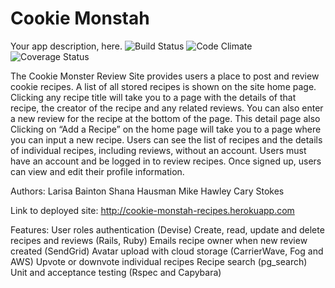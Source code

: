 # Cookie Monstah
Your app description, here.
![Build Status](https://codeship.com/projects/c2fbc380-6ba7-0134-0bb3-2e8398cca30e/status?branch=master)
![Code Climate](https://codeclimate.com/repos/57f27cfdf66260006100219c/badges/7a2d5f6f7ab6ca5a77a6/gpa.svg)
![Coverage Status](https://coveralls.io/repos/carystokes/cookie_monstah/badge.png)

The Cookie Monster Review Site  provides users a place to post and review cookie recipes. A list of all stored recipes is shown on the site home page. Clicking any recipe title will take you to a page with the details of that recipe, the creator of the recipe and any related reviews. You can also enter a new review for the recipe at the bottom of the page. This detail page also Clicking on “Add a Recipe” on the home page will take you to a page where you can input a new recipe. Users can see the list of recipes and the details of individual recipes, including reviews, without an account. Users must have an account and be logged in to review recipes. Once signed up, users can view and edit their profile information.

Authors:
Larisa Bainton
Shana Hausman
Mike Hawley
Cary Stokes

Link to deployed site:
http://cookie-monstah-recipes.herokuapp.com

Features:
User roles authentication (Devise)
Create, read, update and delete recipes and reviews (Rails, Ruby)
Emails recipe owner when new review created (SendGrid)
Avatar upload with cloud storage (CarrierWave, Fog and AWS)
Upvote or downvote individual recipes 
Recipe search (pg_search)
Unit and acceptance testing (Rspec and Capybara)
